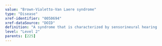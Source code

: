 ```yaml
---
value: "Brown-Vialetto-Van Laere syndrome"
type: "Disease"
xref-identifier: "0050694"
xref-dataSource: "DOID"
definition: "A syndrome that is characterized by sensorineural hearing loss and a variety of cranial nerve palsies, usually involving the motor components of the seventh and ninth to twelfth cranial nerves.|OMIM mapping confirmed by DO. [SN]."
level: "Level 2"
parents: [225]
---
```

